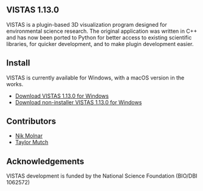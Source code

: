 ## VISTAS 1.13.0 ##

VISTAS is a plugin-based 3D visualization program designed for environmental science research. The original application
was written in C++ and has now been ported to Python for better access to existing scientific libraries, for quicker
development, and to make plugin development easier.

## Install ##

VISTAS is currently available for Windows, with a macOS version in the works.

* [Download VISTAS 1.13.0 for Windows](https://github.com/VISTAS-IVES/pyvistas/releases/download/1.13.0/VISTAS_1_13.exe)
* [Download non-installer VISTAS 1.13.0 for Windows](https://github.com/VISTAS-IVES/pyvistas/releases/download/1.13.0/VISTAS_NOINSTALL_1_13_0.zip)

## Contributors ##

* [Nik Molnar](https://github.com/nikmolnar)
* [Taylor Mutch](https://github.com/TaylorMutch)

## Acknowledgements ##

VISTAS development is funded by the National Science Foundation (BIO/DBI 1062572)
